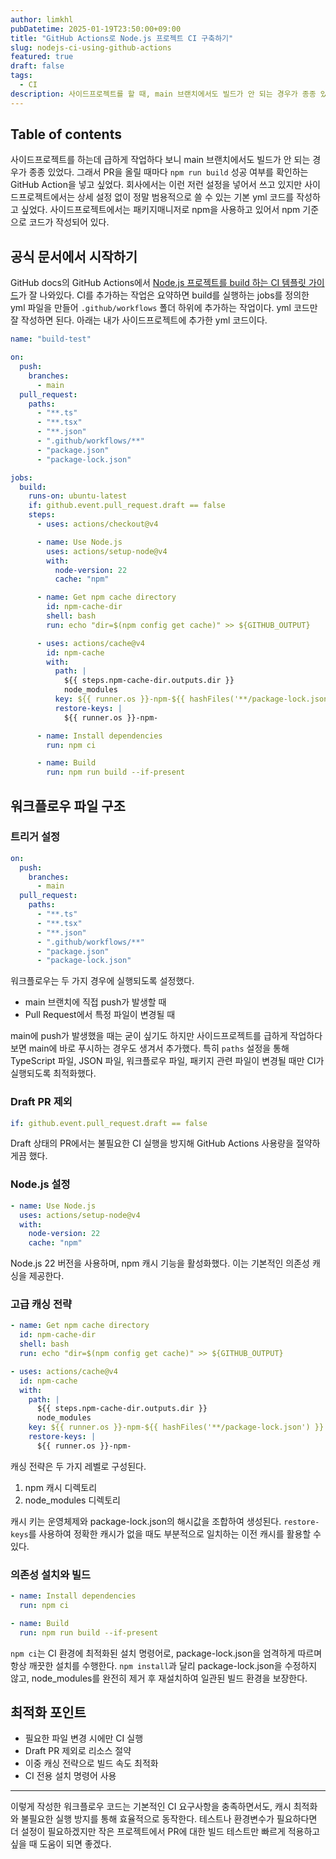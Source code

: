 ```yaml
---
author: limkhl
pubDatetime: 2025-01-19T23:50:00+09:00
title: "GitHub Actions로 Node.js 프로젝트 CI 구축하기"
slug: nodejs-ci-using-github-actions
featured: true
draft: false
tags:
  - CI
description: 사이드프로젝트를 할 때, main 브랜치에서도 빌드가 안 되는 경우가 종종 있었다. 그래서 PR을 올릴 때마다 `npm run build` 성공 여부를 확인하는 GitHub Action을 넣고 싶었다. 상세 설정 없이 정말 범용적으로 쓸 수 있는 기본 yml 코드를 작성하고 싶었다.
---
```


## Table of contents

사이드프로젝트를 하는데 급하게 작업하다 보니 main 브랜치에서도 빌드가 안 되는 경우가 종종 있었다. 그래서 PR을 올릴 때마다 `npm run build` 성공 여부를 확인하는 GitHub Action을 넣고 싶었다. 회사에서는 이런 저런 설정을 넣어서 쓰고 있지만 사이드프로젝트에서는 상세 설정 없이 정말 범용적으로 쓸 수 있는 기본 yml 코드를 작성하고 싶었다. 사이드프로젝트에서는 패키지매니저로 npm을 사용하고 있어서 npm 기준으로 코드가 작성되어 있다.

## 공식 문서에서 시작하기

GitHub docs의 GitHub Actions에서 [Node.js 프로젝트를 build 하는 CI 템플릿 가이드](https://docs.github.com/en/actions/use-cases-and-examples/building-and-testing/building-and-testing-nodejs)가 잘 나와있다. CI를 추가하는 작업은 요약하면 build를 실행하는 jobs를 정의한 yml 파일을 만들어 `.github/workflows` 폴더 하위에 추가하는 작업이다. yml 코드만 잘 작성하면 된다. 아래는 내가 사이드프로젝트에 추가한 yml 코드이다.

```yaml
name: "build-test"

on:
  push:
    branches:
      - main
  pull_request:
    paths:
      - "**.ts"
      - "**.tsx"
      - "**.json"
      - ".github/workflows/**"
      - "package.json"
      - "package-lock.json"

jobs:
  build:
    runs-on: ubuntu-latest
    if: github.event.pull_request.draft == false
    steps:
      - uses: actions/checkout@v4

      - name: Use Node.js
        uses: actions/setup-node@v4
        with:
          node-version: 22
          cache: "npm"

      - name: Get npm cache directory
        id: npm-cache-dir
        shell: bash
        run: echo "dir=$(npm config get cache)" >> ${GITHUB_OUTPUT}

      - uses: actions/cache@v4
        id: npm-cache
        with:
          path: |
            ${{ steps.npm-cache-dir.outputs.dir }}
            node_modules
          key: ${{ runner.os }}-npm-${{ hashFiles('**/package-lock.json') }}
          restore-keys: |
            ${{ runner.os }}-npm-

      - name: Install dependencies
        run: npm ci

      - name: Build
        run: npm run build --if-present
```

## 워크플로우 파일 구조

### **트리거 설정**

```yaml
on:
  push:
    branches:
      - main
  pull_request:
    paths:
      - "**.ts"
      - "**.tsx"
      - "**.json"
      - ".github/workflows/**"
      - "package.json"
      - "package-lock.json"
```

워크플로우는 두 가지 경우에 실행되도록 설정했다.

- main 브랜치에 직접 push가 발생할 때
- Pull Request에서 특정 파일이 변경될 때

main에 push가 발생했을 때는 굳이 싶기도 하지만 사이드프로젝트를 급하게 작업하다보면 main에 바로 푸시하는 경우도 생겨서 추가했다. 특히 `paths` 설정을 통해 TypeScript 파일, JSON 파일, 워크플로우 파일, 패키지 관련 파일이 변경될 때만 CI가 실행되도록 최적화했다.

### **Draft PR 제외**

```yaml
if: github.event.pull_request.draft == false
```

Draft 상태의 PR에서는 불필요한 CI 실행을 방지해 GitHub Actions 사용량을 절약하게끔 했다.

### **Node.js 설정**

```yaml
- name: Use Node.js
  uses: actions/setup-node@v4
  with:
    node-version: 22
    cache: "npm"
```

Node.js 22 버전을 사용하며, npm 캐시 기능을 활성화했다. 이는 기본적인 의존성 캐싱을 제공한다.

### **고급 캐싱 전략**

```yaml
- name: Get npm cache directory
  id: npm-cache-dir
  shell: bash
  run: echo "dir=$(npm config get cache)" >> ${GITHUB_OUTPUT}

- uses: actions/cache@v4
  id: npm-cache
  with:
    path: |
      ${{ steps.npm-cache-dir.outputs.dir }}
      node_modules
    key: ${{ runner.os }}-npm-${{ hashFiles('**/package-lock.json') }}
    restore-keys: |
      ${{ runner.os }}-npm-
```

캐싱 전략은 두 가지 레벨로 구성된다.

1. npm 캐시 디렉토리
2. node_modules 디렉토리

캐시 키는 운영체제와 package-lock.json의 해시값을 조합하여 생성된다. `restore-keys`를 사용하여 정확한 캐시가 없을 때도 부분적으로 일치하는 이전 캐시를 활용할 수 있다.

### **의존성 설치와 빌드**

```yaml
- name: Install dependencies
  run: npm ci

- name: Build
  run: npm run build --if-present
```

`npm ci`는 CI 환경에 최적화된 설치 명령어로, package-lock.json을 엄격하게 따르며 항상 깨끗한 설치를 수행한다. `npm install`과 달리 package-lock.json을 수정하지 않고, node_modules를 완전히 제거 후 재설치하여 일관된 빌드 환경을 보장한다.

## **최적화 포인트**

- 필요한 파일 변경 시에만 CI 실행
- Draft PR 제외로 리소스 절약
- 이중 캐싱 전략으로 빌드 속도 최적화
- CI 전용 설치 명령어 사용

---

이렇게 작성한 워크플로우 코드는 기본적인 CI 요구사항을 충족하면서도, 캐시 최적화와 불필요한 실행 방지를 통해 효율적으로 동작한다. 테스트나 환경변수가 필요하다면 더 설정이 필요하겠지만 작은 프로젝트에서 PR에 대한 빌드 테스트만 빠르게 적용하고 싶을 때 도움이 되면 좋겠다.
